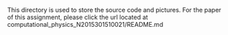 This directory is used to store the source code and pictures. For the paper of this assignment, please click the url located at computational_physics_N2015301510021/README.md
